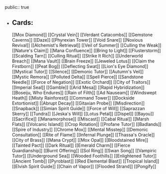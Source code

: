 public:: true
- ## Cards:
	[[Mox Diamond]]
	[[Crystal Vein]]
	[[Verdant Catacombs]]
	[[Gemstone Caverns]]
	[[Daze]]
	[[Phyrexian Tower]]
	[[Void Snare]]
	[[Noxious Revival]]
	[[Alchemist's Retrieval]]
	[[Veil of Summer]]
	[[Culling the Weak]]
	[[Nature's Claim]]
	[[Mana Confluence]]
	[[Bring to Light]]
	[[Flusterstorm]]
	[[Scalding Tarn]]
	[[Culling Ritual]]
	[[Strike It Rich]]
	[[Underworld Breach]]
	[[Mana Vault]]
	[[Brain Freeze]]
	[[Jeweled Lotus]]
	[[Claim the Firstborn]]
	[[Peat Bog]]
	[[Deflecting Swat]]
	[[Lion's Eye Diamond]]
	[[Mystical Tutor]]
	[[Silence]]
	[[Demonic Tutor]]
	[[Autumn's Veil]]
	[[Mystic Remora]]
	[[Polluted Delta]]
	[[Spell Pierce]]
	[[Sandstone Needle]]
	[[Force of Negation]]
	[[Exotic Orchard]]
	[[City of Traitors]]
	[[Imperial Seal]]
	[[Gamble]]
	[[Arid Mesa]]
	[[Rapid Hybridization]]
	[[Boseiju, Who Endures]]
	[[Rain of Filth]]
	[[Ad Nauseam]]
	[[Windswept Heath]]
	[[Misty Rainforest]]
	[[Command Tower]]
	[[Dockside Extortionist]]
	[[Abrupt Decay]]
	[[Gitaxian Probe]]
	[[Misdirection]]
	[[Snapback]]
	[[Simian Spirit Guide]]
	[[Force of Will]]
	[[Saprazzan Skerry]]
	[[Tundra]]
	[[Jeska's Will]]
	[[Lotus Petal]]
	[[Dispel]]
	[[Bayou]]
	[[Sacrifice]]
	[[Manamorphose]]
	[[Miscast]]
	[[Cabal Ritual]]
	[[Marsh Flats]]
	[[Volcanic Island]]
	[[Crop Rotation]]
	[[Profane Tutor]]
	[[Badlands]]
	[[Spire of Industry]]
	[[Chrome Mox]]
	[[Mental Misstep]]
	[[Demonic Consultation]]
	[[Rite of Flame]]
	[[Infernal Plunge]]
	[[Thassa's Oracle]]
	[[City of Brass]]
	[[Mana Crypt]]
	[[Mox Opal]]
	[[Bloodstained Mire]]
	[[Tainted Pact]]
	[[Dark Ritual]]
	[[Emerald Charm]]
	[[Fierce Guardianship]]
	[[Burnt Offering]]
	[[Sol Ring]]
	[[Swan Song]]
	[[Vampiric Tutor]]
	[[Underground Sea]]
	[[Wooded Foothills]]
	[[Enlightened Tutor]]
	[[Ancient Tomb]]
	[[Pyroblast]]
	[[Red Elemental Blast]]
	[[Tropical Island]]
	[[Elvish Spirit Guide]]
	[[Chain of Vapor]]
	[[Flooded Strand]]
	[[Pongify]]
